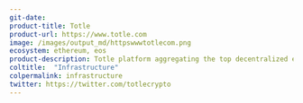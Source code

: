 ```yaml
---
git-date: 
product-title: Totle
product-url: https://www.totle.com
image: /images/output_md/httpswwwtotlecom.png
ecosystem: ethereum, eos
product-description: Totle platform aggregating the top decentralized exchanges, and provides reliable infrastructure for decentralized liquidity. [Interview with Totle founder and CEO, David Bleznak](/totle).
coltitle:  "Infrastructure"
colpermalink: infrastructure
twitter: https://twitter.com/totlecrypto
---
```

